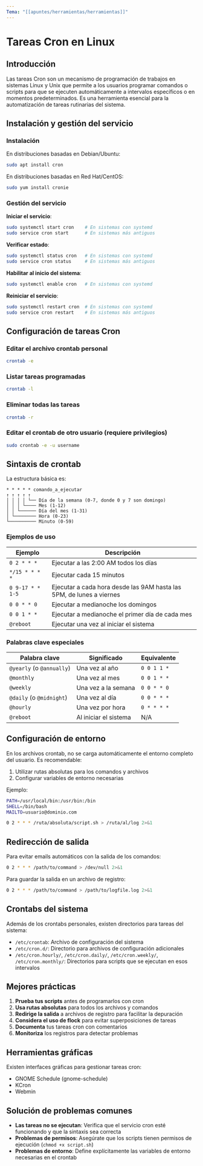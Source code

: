 ```yaml
---
Tema: "[[apuntes/herramientas/herramientas]]"
---
```


# Tareas Cron en Linux

## Introducción
Las tareas Cron son un mecanismo de programación de trabajos en sistemas Linux y Unix que permite a los usuarios programar comandos o scripts para que se ejecuten automáticamente a intervalos específicos o en momentos predeterminados. Es una herramienta esencial para la automatización de tareas rutinarias del sistema.

## Instalación y gestión del servicio

### Instalación
En distribuciones basadas en Debian/Ubuntu:
```bash
sudo apt install cron
```

En distribuciones basadas en Red Hat/CentOS:
```bash
sudo yum install cronie
```

### Gestión del servicio
**Iniciar el servicio**:
```bash
sudo systemctl start cron    # En sistemas con systemd
sudo service cron start      # En sistemas más antiguos
```

**Verificar estado**:
```bash
sudo systemctl status cron   # En sistemas con systemd
sudo service cron status     # En sistemas más antiguos
```

**Habilitar al inicio del sistema**:
```bash
sudo systemctl enable cron   # En sistemas con systemd
```

**Reiniciar el servicio**:
```bash
sudo systemctl restart cron  # En sistemas con systemd
sudo service cron restart    # En sistemas más antiguos
```

## Configuración de tareas Cron

### Editar el archivo crontab personal
```bash
crontab -e
```

### Listar tareas programadas
```bash
crontab -l
```

### Eliminar todas las tareas
```bash
crontab -r
```

### Editar el crontab de otro usuario (requiere privilegios)
```bash
sudo crontab -e -u username
```

## Sintaxis de crontab

La estructura básica es:
```
* * * * * comando_a_ejecutar
↑ ↑ ↑ ↑ ↑
│ │ │ │ └── Día de la semana (0-7, donde 0 y 7 son domingo)
│ │ │ └──── Mes (1-12)
│ │ └────── Día del mes (1-31)
│ └──────── Hora (0-23)
└────────── Minuto (0-59)
```

### Ejemplos de uso

| Ejemplo | Descripción |
|---------|-------------|
| `0 2 * * *` | Ejecutar a las 2:00 AM todos los días |
| `*/15 * * * *` | Ejecutar cada 15 minutos |
| `0 9-17 * * 1-5` | Ejecutar a cada hora desde las 9AM hasta las 5PM, de lunes a viernes |
| `0 0 * * 0` | Ejecutar a medianoche los domingos |
| `0 0 1 * *` | Ejecutar a medianoche el primer día de cada mes |
| `@reboot` | Ejecutar una vez al iniciar el sistema |

### Palabras clave especiales

| Palabra clave | Significado | Equivalente |
|---------------|-------------|-------------|
| `@yearly` (o `@annually`) | Una vez al año | `0 0 1 1 *` |
| `@monthly` | Una vez al mes | `0 0 1 * *` |
| `@weekly` | Una vez a la semana | `0 0 * * 0` |
| `@daily` (o `@midnight`) | Una vez al día | `0 0 * * *` |
| `@hourly` | Una vez por hora | `0 * * * *` |
| `@reboot` | Al iniciar el sistema | N/A |

## Configuración de entorno

En los archivos crontab, no se carga automáticamente el entorno completo del usuario. Es recomendable:

1. Utilizar rutas absolutas para los comandos y archivos
2. Configurar variables de entorno necesarias

Ejemplo:
```bash
PATH=/usr/local/bin:/usr/bin:/bin
SHELL=/bin/bash
MAILTO=usuario@dominio.com

0 2 * * * /ruta/absoluta/script.sh > /ruta/al/log 2>&1
```

## Redirección de salida

Para evitar emails automáticos con la salida de los comandos:
```bash
0 2 * * * /path/to/command > /dev/null 2>&1
```

Para guardar la salida en un archivo de registro:
```bash
0 2 * * * /path/to/command > /path/to/logfile.log 2>&1
```

## Crontabs del sistema

Además de los crontabs personales, existen directorios para tareas del sistema:

- `/etc/crontab`: Archivo de configuración del sistema
- `/etc/cron.d/`: Directorio para archivos de configuración adicionales
- `/etc/cron.hourly/`, `/etc/cron.daily/`, `/etc/cron.weekly/`, `/etc/cron.monthly/`: Directorios para scripts que se ejecutan en esos intervalos

## Mejores prácticas

1. **Prueba tus scripts** antes de programarlos con cron
2. **Usa rutas absolutas** para todos los archivos y comandos
3. **Redirige la salida** a archivos de registro para facilitar la depuración
4. **Considera el uso de flock** para evitar superposiciones de tareas
5. **Documenta** tus tareas cron con comentarios
6. **Monitoriza** los registros para detectar problemas

## Herramientas gráficas

Existen interfaces gráficas para gestionar tareas cron:
- GNOME Schedule (gnome-schedule)
- KCron
- Webmin

## Solución de problemas comunes

- **Las tareas no se ejecutan**: Verifica que el servicio cron esté funcionando y que la sintaxis sea correcta
- **Problemas de permisos**: Asegúrate que los scripts tienen permisos de ejecución (`chmod +x script.sh`)
- **Problemas de entorno**: Define explícitamente las variables de entorno necesarias en el crontab